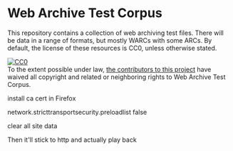 Web Archive Test Corpus
=======================

This repository contains a collection of web archiving test files. There will be data in a range of formats, but mostly WARCs with some ARCs. By default, the license of these resources is CC0, unless otherwise stated.


<p xmlns:dct="http://purl.org/dc/terms/">
  <a rel="license"
     href="http://creativecommons.org/publicdomain/zero/1.0/">
    <img src="http://i.creativecommons.org/p/zero/1.0/88x31.png" style="border-style: none;" alt="CC0" />
  </a>
  <br />
  To the extent possible under law,
  <a rel="dct:publisher"
     href="https://github.com/ukwa/warc-test-corpus">
    <span property="dct:title">the contributors to this project</span></a>
  have waived all copyright and related or neighboring rights to
  <span property="dct:title">Web Archive Test Corpus</span>.
</p>


install ca cert in Firefox

network.stricttransportsecurity.preloadlist false

clear all site data

Then it'll stick to http and actually play back

